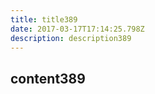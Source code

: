 ```yaml
---
title: title389
date: 2017-03-17T17:14:25.798Z
description: description389
---
```


## content389
  
